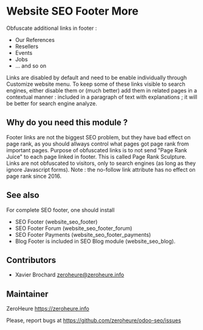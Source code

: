 # Website SEO Footer More

Obfuscate additional links in footer :
 
- Our References
- Resellers
- Events
- Jobs
- ... and so on

Links are disabled by default and need to be enable individually through Customize website menu. To keep some of these links visible to search engines, either disable them or (much better) add them in related pages in a contextual manner : included in a paragraph of text with explanations ; it will be better for search engine analyze.

## Why do you need this module ?
Footer links are not the biggest SEO problem, but they have bad effect on page rank, as you should allways control what pages got page rank from important pages. Purpose of obfuscated links is to not send "Page Rank Juice" to each page linked in footer. This is called Page Rank Sculpture. Links are not obfuscated to visitors, only to search engines (as long as they ignore Javascript forms). Note : the no-follow link attribute has no effect on page rank since 2016.

## See also
For complete SEO footer, one should install

- SEO Footer (website_seo_footer)
- SEO Footer Forum (website_seo_footer_forum)
- SEO Footer Payments (website_seo_footer_payments)
- Blog Footer is included in SEO Blog module (website_seo_blog).

## Contributors

- Xavier Brochard zeroheure@zeroheure.info

## Maintainer


ZeroHeure
https://zeroheure.info

Please, report bugs at https://github.com/zeroheure/odoo-seo/issues


